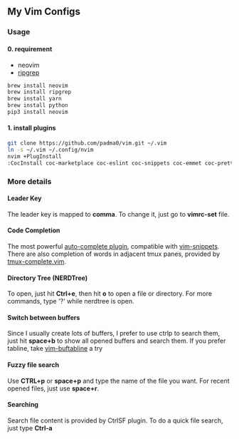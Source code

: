 ## My Vim Configs

### Usage

#### 0. requirement
- neovim
- [ripgrep](https://github.com/BurntSushi/ripgrep)
```sh
brew install neovim
brew install ripgrep
brew install yarn
brew install python
pip3 install neovim
```
#### 1. install plugins
```sh
git clone https://github.com/padma0/vim.git ~/.vim
ln -s ~/.vim ~/.config/nvim
nvim +PlugInstall
:CocInstall coc-marketplace coc-eslint coc-snippets coc-emmet coc-prettier coc-json coc-css coc-tsserver coc-elixir coc-diagnostic
```

### More details

#### Leader Key
The leader key is mapped to **comma**. To change it, just go to **vimrc-set** file.

#### Code Completion
The most powerful [auto-complete plugin](https://github.com/Shougo/neocomplete.vim), compatible with [vim-snippets](https://github.com/honza/vim-snippets).
There are also completion of words in adjacent tmux panes, provided by [tmux-complete.vim](https://github.com/wellle/tmux-complete.vim).

#### Directory Tree (NERDTree)
To open, just hit **Ctrl+e**, then hit **o** to open a file or directory. For more commands, type '?' while nerdtree is open.

#### Switch between buffers
Since I usually create lots of buffers, I prefer to use ctrlp to search them, just hit **space+b** to show all opened buffers and search them. If you prefer tabline, take [vim-buftabline](https://github.com/ap/vim-buftabline) a try

#### Fuzzy file search
Use **CTRL+p** or **space+p** and type the name of the file you want. For recent opened files, just use **space+r**.

#### Searching
Search file content is provided by CtrlSF plugin. To do a quick file search, just type **Ctrl-a**
